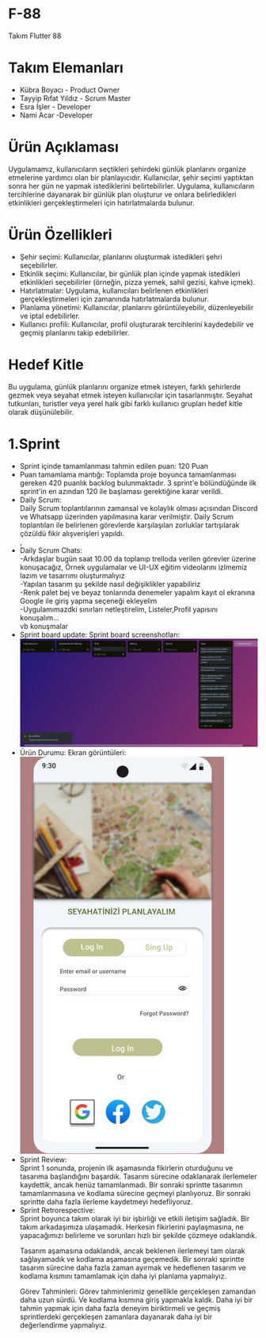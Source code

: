 # F-88
Takım Flutter 88

# Takım Elemanları

<ul>
<li> Kübra Boyacı - Product Owner </li> 
<li>Tayyip Rıfat Yıldız - Scrum Master </li>
<li>Esra İşler - Developer </li>
<li>Nami Acar -Developer </li>
    </ul>


# Ürün Açıklaması
Uygulamamız, kullanıcıların seçtikleri şehirdeki günlük planlarını organize etmelerine yardımcı olan bir planlayıcıdır. Kullanıcılar, şehir seçimi yaptıktan sonra her gün ne yapmak istediklerini belirtebilirler. Uygulama, kullanıcıların tercihlerine dayanarak bir günlük plan oluşturur ve onlara belirledikleri etkinlikleri gerçekleştirmeleri için hatırlatmalarda bulunur.
# Ürün Özellikleri

<ul>
<li>Şehir seçimi: Kullanıcılar, planlarını oluşturmak istedikleri şehri seçebilirler.</li>
<li>Etkinlik seçimi: Kullanıcılar, bir günlük plan içinde yapmak istedikleri etkinlikleri seçebilirler (örneğin, pizza yemek, sahil gezisi, kahve içmek).</li>
<li>Hatırlatmalar: Uygulama, kullanıcıları belirlenen etkinlikleri gerçekleştirmeleri için zamanında hatırlatmalarda bulunur.</li>
<li>Planlama yönetimi: Kullanıcılar, planlarını görüntüleyebilir, düzenleyebilir ve iptal edebilirler.</li>
<li>Kullanıcı profili: Kullanıcılar, profil oluşturarak tercihlerini kaydedebilir ve geçmiş planlarını takip edebilirler.</li>
</ul>

# Hedef Kitle
Bu uygulama, günlük planlarını organize etmek isteyen, farklı şehirlerde gezmek veya seyahat etmek isteyen kullanıcılar için tasarlanmıştır. Seyahat tutkunları, turistler veya yerel halk gibi farklı kullanıcı grupları hedef kitle olarak düşünülebilir.


# 1.Sprint
<ul>
<li> Sprint içinde tamamlanması tahmin edilen puan: 120 Puan </li> 
<li>Puan tamamlama mantığı: Toplamda proje boyunca tamamlanması gereken 420 puanlık backlog bulunmaktadır. 3 sprint'e bölündüğünde ilk sprint'in en azından 120 ile başlaması gerektiğine karar verildi.</li>
<li>Daily Scrum:<br> Daily Scrum toplantılarının zamansal ve kolaylık olması açısından Discord ve Whatsapp  üzerinden yapılmasına karar verilmiştir. Daily Scrum toplantıları ile belirlenen görevlerde karşılaşılan zorluklar tartışılarak çözüldü fikir alışverişleri yapıldı.</li>,
    <li>Daily Scrum Chats:<br>
    -Arkdaşlar bugün saat 10.00 da toplanıp trelloda verilen görevler üzerine konuşacağız, Örnek uygulamalar ve UI-UX  eğitim videolarını izlmemiz lazım ve tasarrımı oluşturmalıyız<br>
    -Yapılan tasarım şu şekilde nasıl değişiklikler yapabiliriz<br>
    -Renk palet bej ve beyaz tonlarında denemeler yapalım kayıt ol ekranına Google ile giriş yapma seçeneği ekleyelim<br>
    -Uygulamımazdki sınırları netleştirelim, Listeler,Profil yapısını konuşalım...<br>
    vb konuşmalar</li>
 <li>Sprint board update: Sprint board screenshotları:</li> 
 <img src="/assets/img//sprint.png">
    <li>Ürün Durumu: Ekran görüntüleri:</li>
     <img src="/assets/img/figma-design.jpg">
    <li>Sprint Review: <br> Sprint 1 sonunda, projenin ilk aşamasında fikirlerin oturduğunu ve tasarıma başlandığını başardık. Tasarım sürecine odaklanarak ilerlemeler kaydettik, ancak henüz tamamlanmadı. Bir sonraki sprintte tasarımın tamamlanmasına ve kodlama sürecine geçmeyi planlıyoruz. Bir sonraki sprintte daha fazla ilerleme kaydetmeyi hedefliyoruz.</li>

<li>Sprint Retrorespective: <br>
Sprint boyunca takım olarak iyi bir işbirliği ve etkili iletişim sağladık. Bir takım arkadaşımıza ulaşamadık. Herkesin fikirlerini paylaşmasına, ne yapacağımızı belirleme ve sorunları hızlı bir şekilde çözmeye odaklandık.

Tasarım aşamasına odaklandık, ancak beklenen ilerlemeyi tam olarak sağlayamadık ve kodlama aşamasına geçemedik. Bir sonraki sprintte tasarım sürecine daha fazla zaman ayırmak ve hedeflenen tasarım ve kodlama kısmını tamamlamak için daha iyi planlama yapmalıyız.

Görev Tahminleri: Görev tahminlerimiz genellikle gerçekleşen zamandan daha uzun sürdü. Ve kodlama kısmına giriş yapmakla kaldk. Daha iyi bir tahmin yapmak için daha fazla deneyim biriktirmeli ve geçmiş sprintlerdeki gerçekleşen zamanlara dayanarak daha iyi bir değerlendirme yapmalıyız. </li>
</ul>




